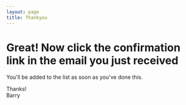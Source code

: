```yaml
---
layout: page
title: Thankyou
---
```


# Great! Now click the confirmation link in the email you just received

You'll be added to the list as soon as you've done this.

Thanks!  
Barry